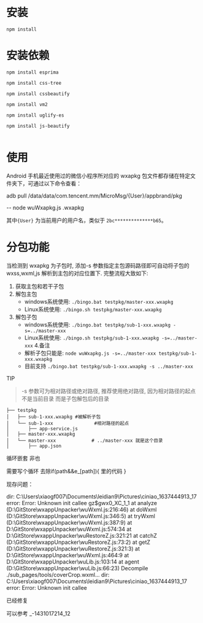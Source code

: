
# 安装
```
npm install
```

# 安装依赖
```
npm install esprima
    
npm install css-tree
    
npm install cssbeautify
    
npm install vm2
    
npm install uglify-es
    
npm install js-beautify


```
# 使用

Android 手机最近使用过的微信小程序所对应的 wxapkg 包文件都存储在特定文件夹下，可通过以下命令查看：

adb pull /data/data/com.tencent.mm/MicroMsg/{User}/appbrand/pkg


--
node wuWxapkg.js  .wxapkg

其中`{User}` 为当前用户的用户名，类似于 `2bc**************b65`。





# 分包功能

当检测到 wxapkg 为子包时, 添加-s 参数指定主包源码路径即可自动将子包的 wxss,wxml,js 解析到主包的对应位置下. 完整流程大致如下: 
1. 获取主包和若干子包
2. 解包主包  
    - windows系统使用: `./bingo.bat testpkg/master-xxx.wxapkg`
    - Linux系统使用: `./bingo.sh testpkg/master-xxx.wxapkg`
3. 解包子包  
    - windows系统使用: `./bingo.bat testpkg/sub-1-xxx.wxapkg -s=../master-xxx`
    - Linux系统使用:  `./bingo.sh testpkg/sub-1-xxx.wxapkg -s=../master-xxx`
4.备注
    - 解析子包只能是: `node wuWxapkg.js -s=../master-xxx testpkg/sub-1-xxx.wxapkg`
    - 目前支持 `./bingo.bat testpkg/sub-1-xxx.wxapkg -s ../master-xxx`

TIP
> -s 参数可为相对路径或绝对路径, 推荐使用绝对路径, 因为相对路径的起点不是当前目录 而是子包解包后的目录

```
├── testpkg
│   ├── sub-1-xxx.wxapkg #被解析子包
│   └── sub-1-xxx               #相对路径的起点
│       ├── app-service.js
│   ├── master-xxx.wxapkg
│   └── master-xxx             # ../master-xxx 就是这个目录
│       ├── app.json
```

循环嵌套 非也

需要写个循环 去除if(path&&e_[path]){ 里的代码 }

现存问题：

dir: C:\Users\xiaogf007\Documents\leidian9\Pictures\ciniao\_1637444913_17  error:  Error: Unknown init callee 
gz$gwx0_XC_1_1
    at analyze (D:\GitStore\wxappUnpacker\wuWxml.js:216:46)
    at doWxml (D:\GitStore\wxappUnpacker\wuWxml.js:346:5)
    at tryWxml (D:\GitStore\wxappUnpacker\wuWxml.js:387:9)
    at D:\GitStore\wxappUnpacker\wuWxml.js:574:34
    at D:\GitStore\wxappUnpacker\wuRestoreZ.js:321:21
    at catchZ (D:\GitStore\wxappUnpacker\wuRestoreZ.js:73:2)
    at getZ (D:\GitStore\wxappUnpacker\wuRestoreZ.js:321:3)
    at D:\GitStore\wxappUnpacker\wuWxml.js:464:9
    at D:\GitStore\wxappUnpacker\wuLib.js:103:14
    at agent (D:\GitStore\wxappUnpacker\wuLib.js:66:23)
Decompile ./sub_pages/tools/coverCrop.wxml...
dir: C:\Users\xiaogf007\Documents\leidian9\Pictures\ciniao\_1637444913_17  error:  Error: Unknown init callee 

已经修复

可以参考
_-1431017214_12